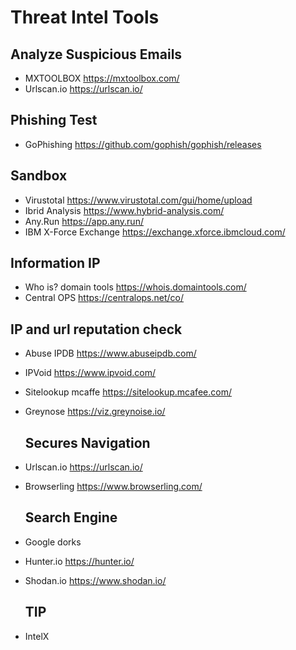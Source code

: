 # Threat Intel Tools


## Analyze Suspicious Emails

- MXTOOLBOX https://mxtoolbox.com/
- Urlscan.io https://urlscan.io/


## Phishing Test
 - GoPhishing https://github.com/gophish/gophish/releases


## Sandbox
 - Virustotal https://www.virustotal.com/gui/home/upload
 - Ibrid Analysis https://www.hybrid-analysis.com/
 - Any.Run https://app.any.run/
 - IBM X-Force Exchange https://exchange.xforce.ibmcloud.com/

## Information IP
 - Who is? domain tools https://whois.domaintools.com/
 - Central OPS https://centralops.net/co/


## IP and url reputation check
 - Abuse IPDB https://www.abuseipdb.com/
 - IPVoid https://www.ipvoid.com/
 - Sitelookup mcaffe https://sitelookup.mcafee.com/
 - Greynose https://viz.greynoise.io/


   ## Secures Navigation

- Urlscan.io https://urlscan.io/
- Browserling https://www.browserling.com/

     ## Search Engine
- Google dorks
- Hunter.io https://hunter.io/
- Shodan.io https://www.shodan.io/

     ## TIP
- IntelX
  
